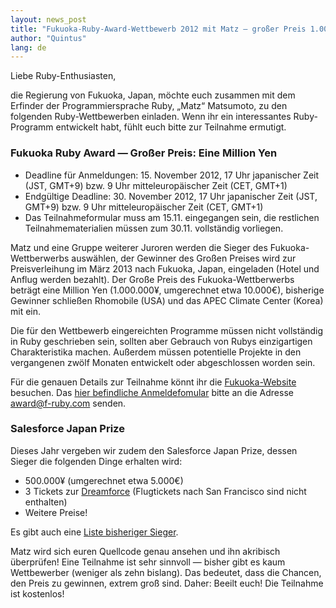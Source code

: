```yaml
---
layout: news_post
title: "Fukuoka-Ruby-Award-Wettbewerb 2012 mit Matz — großer Preis 1.000.000¥"
author: "Quintus"
lang: de
---
```


Liebe Ruby-Enthusiasten,

die Regierung von Fukuoka, Japan, möchte euch zusammen mit dem Erfinder
der Programmiersprache Ruby, „Matz“ Matsumoto, zu den folgenden
Ruby-Wettbewerben einladen. Wenn ihr ein interessantes Ruby-Programm
entwickelt habt, fühlt euch bitte zur Teilnahme ermutigt.

### Fukuoka Ruby Award — Großer Preis: Eine Million Yen

* Deadline für Anmeldungen: 15. November 2012, 17 Uhr japanischer Zeit
  (JST, GMT+9) bzw. 9 Uhr mitteleuropäischer Zeit (CET, GMT+1)
* Endgültige Deadline: 30. November 2012, 17 Uhr japanischer Zeit (JST,
  GMT+9) bzw. 9 Uhr mitteleuropäischer Zeit (CET, GMT+1)
* Das Teilnahmeformular muss am 15.11. eingegangen sein, die restlichen
  Teilnahmematerialien müssen zum 30.11. vollständig vorliegen.

Matz und eine Gruppe weiterer Juroren werden die Sieger des
Fukuoka-Wettberwerbs auswählen, der Gewinner des Großen Preises wird zur
Preisverleihung im März 2013 nach Fukuoka, Japan, eingeladen (Hotel und
Anflug werden bezahlt). Der Große Preis des Fukuoka-Wettberwerbs beträgt
eine Million Yen (1.000.000¥, umgerechnet etwa 10.000€), bisherige
Gewinner schließen Rhomobile (USA) und das APEC Climate Center (Korea)
mit ein.

Die für den Wettbewerb eingereichten Programme müssen nicht vollständig
in Ruby geschrieben sein, sollten aber Gebrauch von Rubys einzigartigen
Charakteristika machen. Außerdem müssen potentielle Projekte in den
vergangenen zwölf Monaten entwickelt oder abgeschlossen worden sein.

Für die genauen Details zur Teilnahme könnt ihr die [Fukuoka-Website][1]
besuchen. Das [hier befindliche Anmeldefomular][2] bitte an die Adresse
[award@f-ruby.com](mailto:award@f-ruby.com) senden.

### Salesforce Japan Prize

Dieses Jahr vergeben wir zudem den Salesforce Japan Prize, dessen Sieger
die folgenden Dinge erhalten wird:

* 500\.000¥ (umgerechnet etwa 5.000€)
* 3 Tickets zur [Dreamforce][3] (Flugtickets nach San Francisco sind
  nicht enthalten)
* Weitere Preise!

Es gibt auch eine [Liste bisheriger Sieger][4].

Matz wird sich euren Quellcode genau ansehen und ihn akribisch
überprüfen! Eine Teilnahme ist sehr sinnvoll — bisher gibt es kaum
Wettbewerber (weniger als zehn bislang). Das bedeutet, dass die Chancen,
den Preis zu gewinnen, extrem groß sind. Daher: Beeilt euch! Die
Teilnahme ist kostenlos!



[1]: http://www.digitalfukuoka.jp/events/index_en.html
[2]: http://www.digitalfukuoka.jp/img/en/entry.doc
[3]: http://www.salesforce.com/dreamforce/DF12/
[4]: http://www.myfukuoka.com/ruby/
